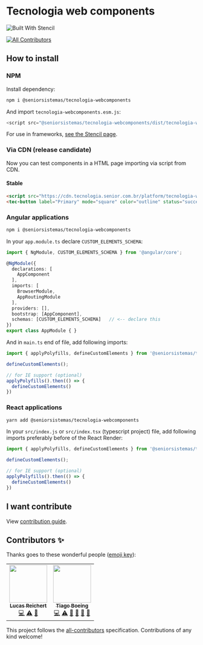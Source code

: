 # Tecnologia web components

![Built With Stencil](https://img.shields.io/badge/-Built%20With%20Stencil-16161d.svg?logo=data%3Aimage%2Fsvg%2Bxml%3Bbase64%2CPD94bWwgdmVyc2lvbj0iMS4wIiBlbmNvZGluZz0idXRmLTgiPz4KPCEtLSBHZW5lcmF0b3I6IEFkb2JlIElsbHVzdHJhdG9yIDE5LjIuMSwgU1ZHIEV4cG9ydCBQbHVnLUluIC4gU1ZHIFZlcnNpb246IDYuMDAgQnVpbGQgMCkgIC0tPgo8c3ZnIHZlcnNpb249IjEuMSIgaWQ9IkxheWVyXzEiIHhtbG5zPSJodHRwOi8vd3d3LnczLm9yZy8yMDAwL3N2ZyIgeG1sbnM6eGxpbms9Imh0dHA6Ly93d3cudzMub3JnLzE5OTkveGxpbmsiIHg9IjBweCIgeT0iMHB4IgoJIHZpZXdCb3g9IjAgMCA1MTIgNTEyIiBzdHlsZT0iZW5hYmxlLWJhY2tncm91bmQ6bmV3IDAgMCA1MTIgNTEyOyIgeG1sOnNwYWNlPSJwcmVzZXJ2ZSI%2BCjxzdHlsZSB0eXBlPSJ0ZXh0L2NzcyI%2BCgkuc3Qwe2ZpbGw6I0ZGRkZGRjt9Cjwvc3R5bGU%2BCjxwYXRoIGNsYXNzPSJzdDAiIGQ9Ik00MjQuNywzNzMuOWMwLDM3LjYtNTUuMSw2OC42LTkyLjcsNjguNkgxODAuNGMtMzcuOSwwLTkyLjctMzAuNy05Mi43LTY4LjZ2LTMuNmgzMzYuOVYzNzMuOXoiLz4KPHBhdGggY2xhc3M9InN0MCIgZD0iTTQyNC43LDI5Mi4xSDE4MC40Yy0zNy42LDAtOTIuNy0zMS05Mi43LTY4LjZ2LTMuNkgzMzJjMzcuNiwwLDkyLjcsMzEsOTIuNyw2OC42VjI5Mi4xeiIvPgo8cGF0aCBjbGFzcz0ic3QwIiBkPSJNNDI0LjcsMTQxLjdIODcuN3YtMy42YzAtMzcuNiw1NC44LTY4LjYsOTIuNy02OC42SDMzMmMzNy45LDAsOTIuNywzMC43LDkyLjcsNjguNlYxNDEuN3oiLz4KPC9zdmc%2BCg%3D%3D&colorA=16161d&style=flat-square)
<!-- ALL-CONTRIBUTORS-BADGE:START - Do not remove or modify this section -->
[![All Contributors](https://img.shields.io/badge/all_contributors-2-orange.svg?style=flat-square)](#contributors-)
<!-- ALL-CONTRIBUTORS-BADGE:END -->

## How to install

### NPM

Install dependency:

```bash
npm i @seniorsistemas/tecnologia-webcomponents
```

And import `tecnologia-webcomponents.esm.js`:

```js
<script src="@seniorsistemas/tecnologia-webcomponents/dist/tecnologia-webcomponents/tecnologia-webcomponents.esm.js" type="module"></script>
```

For use in frameworks, [see the Stencil page](https://stenciljs.com/docs/overview).

### Via CDN (release candidate)

Now you can test components in a HTML page importing via script from CDN.

#### Stable

```html
<script src="https://cdn.tecnologia.senior.com.br/platform/tecnologia-webcomponents/master/tecnologia-webcomponents/tecnologia-webcomponents.js"></script>
<tec-button label="Primary" mode="square" color="outline" status="success"></tec-button>
```
### Angular applications

```bash
npm i @seniorsistemas/tecnologia-webcomponents
```

In your `app.module.ts` declare `CUSTOM_ELEMENTS_SCHEMA`:

```ts
import { NgModule, CUSTOM_ELEMENTS_SCHEMA } from '@angular/core';

@NgModule({
  declarations: [
    AppComponent
  ],
  imports: [
    BrowserModule,
    AppRoutingModule
  ],
  providers: [],
  bootstrap: [AppComponent],
  schemas: [CUSTOM_ELEMENTS_SCHEMA]   // <-- declare this
})
export class AppModule { }
```

And in `main.ts` end of file, add following imports:

```ts
import { applyPolyfills, defineCustomElements } from '@seniorsistemas/tecnologia-webcomponents/loader';

defineCustomElements();

// for IE support (optional)
applyPolyfills().then(() => {
  defineCustomElements()
})
```

### React applications

```bash
yarn add @seniorsistemas/tecnologia-webcomponents
```

In your `src/index.js` or `src/index.tsx` (typescript project) file, add following imports preferably before of the React Render:

```js
import { applyPolyfills, defineCustomElements } from '@seniorsistemas/tecnologia-webcomponents/loader';

defineCustomElements();

// for IE support (optional)
applyPolyfills().then(() => {
  defineCustomElements()
})
```
## I want contribute

View [contribution guide](CONTRIBUTING.md).

## Contributors ✨

Thanks goes to these wonderful people ([emoji key](https://allcontributors.org/docs/en/emoji-key)):

<!-- ALL-CONTRIBUTORS-LIST:START - Do not remove or modify this section -->
<!-- prettier-ignore-start -->
<!-- markdownlint-disable -->
<table>
  <tr>
    <td align="center"><a href="https://github.com/lucasreichert3"><img src="https://avatars2.githubusercontent.com/u/39280222?v=4" width="100px;" alt=""/><br /><sub><b>Lucas Reichert</b></sub></a><br /><a href="https://github.com/SeniorSA/tecnologia-webcomponents/commits?author=lucasreichert3" title="Code">💻</a> <a href="https://github.com/SeniorSA/tecnologia-webcomponents/commits?author=lucasreichert3" title="Tests">⚠️</a> <a href="#ideas-lucasreichert3" title="Ideas, Planning, & Feedback">🤔</a></td>
    <td align="center"><a href="http://linkedin.com/in/tiagoboeing/"><img src="https://avatars2.githubusercontent.com/u/3449932?v=4" width="100px;" alt=""/><br /><sub><b>Tiago Boeing</b></sub></a><br /><a href="https://github.com/SeniorSA/tecnologia-webcomponents/commits?author=tiagoboeing" title="Code">💻</a> <a href="https://github.com/SeniorSA/tecnologia-webcomponents/commits?author=tiagoboeing" title="Tests">⚠️</a> <a href="#design-tiagoboeing" title="Design">🎨</a> <a href="https://github.com/SeniorSA/tecnologia-webcomponents/pulls?q=is%3Apr+reviewed-by%3Atiagoboeing" title="Reviewed Pull Requests">👀</a> <a href="#projectManagement-tiagoboeing" title="Project Management">📆</a> <a href="#ideas-tiagoboeing" title="Ideas, Planning, & Feedback">🤔</a></td>
  </tr>
</table>

<!-- markdownlint-enable -->
<!-- prettier-ignore-end -->
<!-- ALL-CONTRIBUTORS-LIST:END -->

This project follows the [all-contributors](https://github.com/all-contributors/all-contributors) specification. Contributions of any kind welcome!
